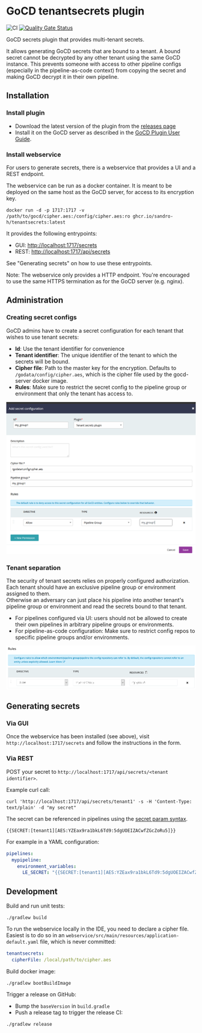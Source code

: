 # GoCD tenantsecrets plugin

![CI](https://github.com/sandro-h/tenantsecrets/workflows/CI/badge.svg)
[![Quality Gate Status](https://sonarcloud.io/api/project_badges/measure?project=sandro-h_tenantsecrets&metric=alert_status)](https://sonarcloud.io/dashboard?id=sandro-h_tenantsecrets)

GoCD secrets plugin that provides multi-tenant secrets.

It allows generating GoCD secrets that are bound to a tenant. A bound secret
cannot be decrypted by any other tenant using the same GoCD instance.
This prevents someone with access to other pipeline configs (especially in the pipeline-as-code context) from copying the
secret and making GoCD decrypt it in their own pipeline.

## Installation

### Install plugin

* Download the latest version of the plugin from the [releases page](https://github.com/sandro-h/tenantsecrets/releases)
* Install it on the GoCD server as described in the [GoCD Plugin User Guide](https://docs.gocd.org/current/extension_points/plugin_user_guide.html).

### Install webservice

For users to generate secrets, there is a webservice that provides a UI and a REST endpoint.

The webservice can be run as a docker container. It is meant to be deployed on the same host as the GoCD server, for access to
its encryption key.

```shell
docker run -d -p 1717:1717 -v /path/to/gocd/cipher.aes:/config/cipher.aes:ro ghcr.io/sandro-h/tenantsecrets:latest
```

It provides the following entrypoints:

* GUI: <http://localhost:1717/secrets>
* REST: <http://localhost:1717/api/secrets>

See "Generating secrets" on how to use these entrypoints.

Note: The webservice only provides a HTTP endpoint. You're encouraged to use the same HTTPS termination as for the GoCD server (e.g. nginx).

## Administration

### Creating secret configs

GoCD admins have to create a secret configuration for each tenant that
wishes to use tenant secrets:

* **Id**: Use the tenant identifier for convenience
* **Tenant identifier**: The unique identifier of the tenant to which the secrets will be bound.
* **Cipher file**: Path to the master key for the encryption. Defaults to `/godata/config/cipher.aes`, which is the cipher file used
by the gocd-server docker image.
* **Rules**: Make sure to restrict the secret config to the pipeline group or environment that only the tenant has access to.

![secret configuration](docs/secret_configuration.png)

### Tenant separation

The security of tenant secrets relies on properly configured authorization. Each tenant should have an
exclusive pipeline group or environment assigned to them.   
Otherwise an adversary can just place his pipeline into another tenant's pipeline group or environment and read the secrets bound
to that tenant.

* For pipelines configured via UI: users should not be allowed to create their own pipelines in arbitrary pipeline groups or environments.
* For pipeline-as-code configuration: Make sure to restrict config repos to specific pipeline groups and/or environments.

![config repo configuration](docs/restrict_config_repo.png)

## Generating secrets

### Via GUI

Once the webservice has been installed (see above), visit `http://localhost:1717/secrets` and
follow the instructions in the form.

### Via REST

POST your secret to `http://localhost:1717/api/secrets/<tenant identifier>`.

Example curl call:

```shell
curl 'http://localhost:1717/api/secrets/tenant1' -s -H 'Content-Type: text/plain' -d "my secret"
```

The secret can be referenced in pipelines using the [secret param syntax](https://docs.gocd.org/current/configuration/secrets_management.html#step-4---define-secret-params).

```text
{{SECRET:[tenant1][AES:YZEax9ra1bkL6Td9:5dgUOEIZACwfZGcZoRu5]}}
```

For example in a YAML configuration:

```yaml
pipelines:
  mypipeline:
    environment_variables:
      LE_SECRET: "{{SECRET:[tenant1][AES:YZEax9ra1bkL6Td9:5dgUOEIZACwfZGcZoRu5]}}"
```

## Development

Build and run unit tests:

```shell
./gradlew build
```

To run the webservice locally in the IDE, you need to declare a cipher file. Easiest is to do so
in an `webservice/src/main/resources/application-default.yaml` file, which is never committed:

```yaml
tenantsecrets:
  cipherFile: /local/path/to/cipher.aes
```

Build docker image:

```shell
./gradlew bootBuildImage
```

Trigger a release on GitHub:

* Bump the `baseVersion` in `build.gradle`
* Push a release tag to trigger the release CI:

```shell
./gradlew release
```
